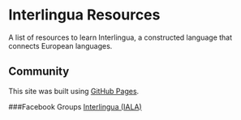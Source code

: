 # Interlingua Resources
A list of resources to learn Interlingua, a constructed language that connects European languages.

## Community
This site was built using [GitHub Pages](https://pages.github.com/).

###Facebook Groups
[Interlingua (IALA)](https://www.facebook.com/groups/interlingua.IALA/)
